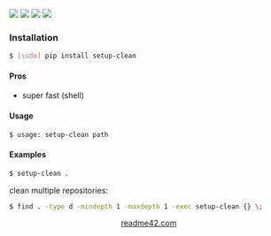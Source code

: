 <!--
https://readme42.com
-->



[![](https://img.shields.io/badge/OS-Unix-blue.svg?longCache=True)]()
[![](https://img.shields.io/pypi/v/setup-clean.svg?maxAge=3600)](https://pypi.org/project/setup-clean/)
[![](https://img.shields.io/badge/License-Unlicense-blue.svg?longCache=True)](https://unlicense.org/)
[![](https://github.com/andrewp-as-is/setup-clean.py/workflows/tests42/badge.svg)](https://github.com/andrewp-as-is/setup-clean.py/actions)

### Installation
```bash
$ [sudo] pip install setup-clean
```

#### Pros
+   super fast (shell)

#### Usage
```bash
$ usage: setup-clean path
```

#### Examples
```bash
$ setup-clean .
```

clean multiple repositories:
```bash
$ find . -type d -mindepth 1 -maxdepth 1 -exec setup-clean {} \;
```

<p align="center">
    <a href="https://readme42.com/">readme42.com</a>
</p>